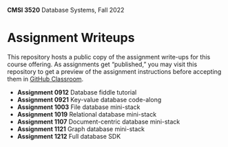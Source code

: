 **CMSI 3520** Database Systems, Fall 2022

# Assignment Writeups
This repository hosts a public copy of the assignment write-ups for this course offering. As assignments get “published,” you may visit this repository to get a preview of the assignment instructions before accepting them in [GitHub Classroom](https://classroom.github.com).

- **Assignment 0912** Database fiddle tutorial
- **Assignment 0921** Key-value database code-along
- **Assignment 1003** File database mini-stack
- **Assignment 1019** Relational database mini-stack
- **Assignment 1107** Document-centric database mini-stack
- **Assignment 1121** Graph database mini-stack
- **Assignment 1212** Full database SDK
